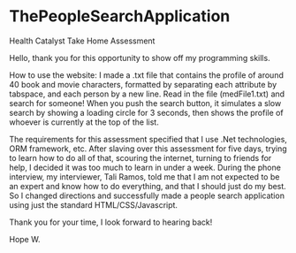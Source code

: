 # ThePeopleSearchApplication
Health Catalyst Take Home Assessment

Hello, thank you for this opportunity to show off my programming skills. 

How to use the website:
I made a .txt file that contains the profile of around 40 book and movie characters, formatted by separating each attribute by tabspace, and each person by a new line.
Read in the file (medFile1.txt) and search for someone! When you push the search button, it simulates a slow search by showing a loading circle for 3 seconds, then shows the profile of whoever is currently at the top of the list.

The requirements for this assessment specified that I use .Net technologies, ORM framework, etc. After slaving over this assessment for five days, trying to learn how to do all of that, scouring the internet, turning to friends for help, I decided it was too much to learn in under a week. During the phone interview, my interviewer, Tali Ramos, told me that I am not expected to be an expert and know how to do everything, and that I should just do my best. So I changed directions and successfully made a people search application using just the standard HTML/CSS/Javascript. 

Thank you for your time, I look forward to hearing back!

Hope W.
